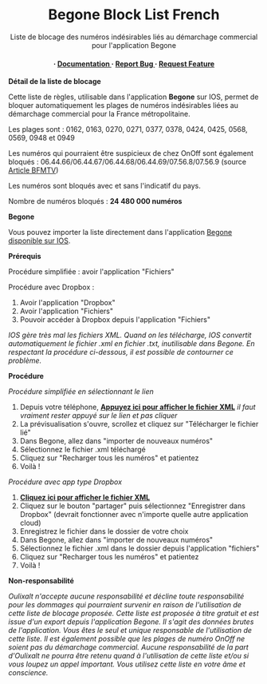 <div align='center'>

<h1>Begone Block List French</h1>
<p>Liste de blocage des numéros indésirables liés au démarchage commercial pour l'application Begone</p>

<h4> <span> · </span> <a href="https://github.com/oulixalt/BegoneListeFR/blob/master/README.md"> Documentation </a> <span> · </span> <a href="https://github.com/oulixalt/BegoneListeFR/issues"> Report Bug </a> <span> · </span> <a href="https://github.com/oulixalt/BegoneListeFR/issues"> Request Feature </a> </h4>

</div>

**Détail de la liste de blocage**

Cette liste de règles, utilisable dans l'application **Begone** sur IOS, permet de bloquer automatiquement les plages de numéros indésirables liées au démarchage commercial pour la France métropolitaine.

Les plages sont : 0162, 0163, 0270, 0271, 0377, 0378, 0424, 0425, 0568, 0569, 0948 et 0949

Les numéros qui pourraient être suspicieux de chez OnOff sont également bloqués : 06.44.66/06.44.67/06.44.68/06.44.69/07.56.8/07.56.9 (source <a href="https://www.bfmtv.com/tech/cybersecurite/arnaques-par-telephone-voici-les-indicatifs-dont-il-faut-se-mefier_AV-202404240030.html">Article BFMTV</a>)

Les numéros sont bloqués avec et sans l'indicatif du pays.

Nombre de numéros bloqués : **24 480 000 numéros**

**Begone**

Vous pouvez importer la liste directement dans l'application <a href="https://apps.apple.com/fr/app/begone-blocage-spam-appel/id1596818195">Begone disponible sur IOS</a>.

**Prérequis**

Procédure simplifiée : avoir l'application "Fichiers"

Procédure avec Dropbox : 

1. Avoir l'application "Dropbox"
2. Avoir l'application "Fichiers"
3. Pouvoir accéder à Dropbox depuis l'application "Fichiers"

<i>IOS gère très mal les fichiers XML. Quand on les télécharge, IOS convertit automatiquement le fichier .xml en fichier .txt, inutilisable dans Begone.
En respectant la procédure ci-dessous, il est possible de contourner ce problème.</i>

**Procédure**

<i>Procédure simplifiée en sélectionnant le lien</i>

1. Depuis votre téléphone, <a href="https://raw.githubusercontent.com/oulixalt/BegoneListeFR/main/Begone-FR.xml">**Appuyez ici pour afficher le fichier XML**</a> <i>il faut vraiment rester appuyé sur le lien et pas cliquer</i>
2. La prévisualisation s'ouvre, scrollez et cliquez sur "Télécharger le fichier lié"
3. Dans Begone, allez dans "importer de nouveaux numéros"
4. Sélectionnez le fichier .xml téléchargé
5. Cliquez sur "Recharger tous les numéros" et patientez
6. Voilà !

<i>Procédure avec app type Dropbox</i>

1. <a href="https://raw.githubusercontent.com/oulixalt/BegoneListeFR/main/Begone-FR.xml">**Cliquez ici pour afficher le fichier XML**</a>
2. Cliquez sur le bouton "partager" puis sélectionnez "Enregistrer dans Dropbox" (devrait fonctionner avec n'importe quelle autre application cloud)
3. Enregistrez le fichier dans le dossier de votre choix
4. Dans Begone, allez dans "importer de nouveaux numéros"
5. Sélectionnez le fichier .xml dans le dossier depuis l'application "fichiers"
6. Cliquez sur "Recharger tous les numéros" et patientez
7. Voilà !


**Non-responsabilité**

<i>Oulixalt n'accepte aucune responsabilité et décline toute responsabilité pour les dommages qui pourraient survenir en raison de l'utilisation de cette liste de blocage proposée. Cette liste est proposée à titre gratuit et est issue d'un export depuis l'application Begone. Il s'agit des données brutes de l'application. Vous êtes le seul et unique responsable de l'utilisation de cette liste. Il est également possible que les plages de numéro OnOff ne soient pas du démarchage commercial. Aucune responsabilité de la part d'Oulixalt ne pourra être retenu quand à l'utilisation de cette liste et/ou si vous loupez un appel important. Vous utilisez cette liste en votre âme et conscience.</i>
